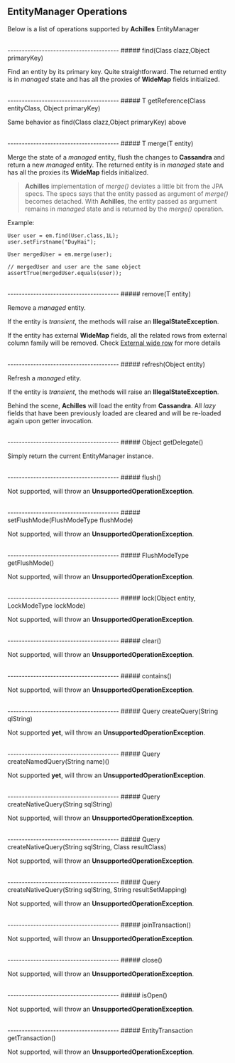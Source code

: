 ## EntityManager Operations

 Below is a list of operations supported by **Achilles** EntityManager

<br/>
---------------------------------------  
##### find(Class<T> clazz,Object primaryKey)

 Find an entity by its primary key. Quite straightforward. The returned entity is in *managed* state and has all the proxies 
 of **WideMap** fields initialized.

 <br/>
---------------------------------------  
##### T getReference(Class<T> entityClass, Object primaryKey) 

 Same behavior as find(Class<T> clazz,Object primaryKey) above

<br/> 
---------------------------------------  
##### T merge(T entity)

 Merge the state of a *managed* entity, flush the changes to **Cassandra** and return a new *managed* entity. The 
 returned entity is in *managed* state and has all the proxies its **WideMap** fields initialized.
 
> **Achilles** implementation of *merge()* deviates a little bit from the JPA specs. The specs says that the entity 
> passed as argument of *merge()* becomes detached. With **Achilles**, the entity passed as argument remains in
> *managed* state and is returned by the *merge()* operation.
 
 Example:
 
	User user = em.find(User.class,1L);
	user.setFirstname("DuyHai");

	User mergedUser = em.merge(user);

	// mergedUser and user are the same object
	assertTrue(mergedUser.equals(user));

<br/>	
---------------------------------------  
##### remove(T entity)

 Remove a *managed* entity. 

 If the entity is *transient*, the methods will raise an **IllegalStateException**.

 If the entity has external **WideMap** fields, all the related rows from external column family will be removed.
 Check [External wide row][externalWideRow] for more details

<br/> 
---------------------------------------  
##### refresh(Object entity)  
 
 Refresh a *managed* etity. 
 
 If the entity is *transient*, the methods will raise an **IllegalStateException**.
 
 Behind the scene, **Achilles** will load the entity from **Cassandra**. All *lazy* fields that have been previously loaded
 are cleared and will be re-loaded again upon getter invocation.

<br/> 
---------------------------------------  
##### Object getDelegate()

 Simply return the current EntityManager instance.

<br/> 
---------------------------------------  
##### flush() 

 Not supported, will throw an **UnsupportedOperationException**.
	 
<br/>
---------------------------------------  
##### setFlushMode(FlushModeType flushMode) 

 Not supported, will throw an **UnsupportedOperationException**.

<br/>
---------------------------------------  
##### FlushModeType getFlushMode() 

 Not supported, will throw an **UnsupportedOperationException**.

<br/>
---------------------------------------  
##### lock(Object entity, LockModeType lockMode) 

 Not supported, will throw an **UnsupportedOperationException**.

<br/>
---------------------------------------  
##### clear() 

 Not supported, will throw an **UnsupportedOperationException**.

<br/>
---------------------------------------  
##### contains() 

 Not supported, will throw an **UnsupportedOperationException**. 

<br/>
---------------------------------------  
##### Query createQuery(String qlString)

 Not supported **yet**, will throw an **UnsupportedOperationException**. 

<br/> 
---------------------------------------  
##### Query createNamedQuery(String name)() 

 Not supported **yet**, will throw an **UnsupportedOperationException**. 

<br/> 
---------------------------------------  
##### Query createNativeQuery(String sqlString) 

 Not supported, will throw an **UnsupportedOperationException**. 

<br/> 
---------------------------------------  
##### Query createNativeQuery(String sqlString, Class resultClass) 

 Not supported, will throw an **UnsupportedOperationException**.  

<br/> 
---------------------------------------  
##### Query createNativeQuery(String sqlString, String resultSetMapping) 

 Not supported, will throw an **UnsupportedOperationException**.  

<br/> 
---------------------------------------  
##### joinTransaction()

 Not supported, will throw an **UnsupportedOperationException**.  

<br/> 
---------------------------------------  
##### close()

 Not supported, will throw an **UnsupportedOperationException**.   

<br/> 
---------------------------------------  
##### isOpen()

 Not supported, will throw an **UnsupportedOperationException**.    

<br/> 
---------------------------------------  
##### EntityTransaction getTransaction()

 Not supported, will throw an **UnsupportedOperationException**.
 

[annotations]: /doanduyhai/achilles/tree/master/documentation/annotations.markdown
[emOperations]: /doanduyhai/achilles/tree/master/documentation/emOperations.markdown
[collectionsAndMaps]: /doanduyhai/achilles/tree/master/documentation/collectionsAndMaps.markdown
[dirtyCheck]: /doanduyhai/achilles/tree/master/documentation/dirtyCheck.markdown
[simpleWideRow]: /doanduyhai/achilles/tree/master/documentation/simpleWideRow.markdown
[internalWideRow]: /doanduyhai/achilles/tree/master/documentation/internalWideRow.markdown
[externalWideRow]: /doanduyhai/achilles/tree/master/documentation/externalWideRow.markdown
[multiComponentKey]: /doanduyhai/achilles/tree/master/documentation/multiComponentKey.markdown
[joinColumns]: /doanduyhai/achilles/tree/master/documentation/joinColumns.markdown